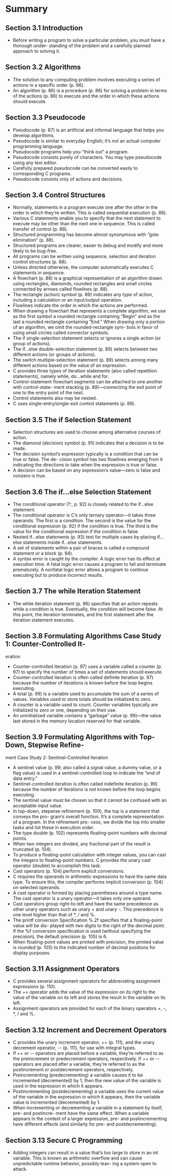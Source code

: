 # Summary

## Section 3.1 Introduction
* Before writing a program to solve a particular problem, you must have a thorough under-
standing of the problem and a carefully planned approach to solving it.

## Section 3.2 Algorithms
* The solution to any computing problem involves executing a series of actions in a specific
order (p. 86).
* An algorithm (p. 86) is a procedure (p. 86) for solving a problem in terms of the actions
(p. 86) to execute and the order in which these actions should execute.

## Section 3.3 Pseudocode
* Pseudocode (p. 87) is an artificial and informal language that helps you develop algorithms.
* Pseudocode is similar to everyday English; it’s not an actual computer programming language.
* Pseudocode programs help you “think out” a program.
* Pseudocode consists purely of characters. You may type pseudocode using any text editor.
* Carefully prepared pseudocode can be converted easily to corresponding C programs.
* Pseudocode consists only of actions and decisions.

## Section 3.4 Control Structures
* Normally, statements in a program execute one after the other in the order in which they’re
written. This is called sequential execution (p. 88).
* Various C statements enable you to specify that the next statement to execute may be other
than the next one in sequence. This is called transfer of control (p. 88).
* Structured programming has become almost synonymous with “goto elimination” (p. 88).
* Structured programs are clearer, easier to debug and modify and more likely to be bug-free.
* All programs can be written using sequence, selection and iteration control structures (p. 88).
* Unless directed otherwise, the computer automatically executes C statements in sequence.
* A flowchart (p. 88) is a graphical representation of an algorithm drawn using rectangles,
diamonds, rounded rectangles and small circles connected by arrows called flowlines
(p. 88).
* The rectangle (action) symbol (p. 89) indicates any type of action, including a calculation
or an input/output operation.
* Flowlines indicate the order in which the actions are performed.
* When drawing a flowchart that represents a complete algorithm, we use as the first symbol
a rounded rectangle containing “Begin” and as the last a rounded rectangle containing
“End.” When drawing only a portion of an algorithm, we omit the rounded-rectangle sym-
bols in favor of using small circles called connector symbols.
* The if single-selection statement selects or ignores a single action (or group of actions).
* The if…else double-selection statement (p. 89) selects between two different actions (or
groups of actions).
* The switch multiple-selection statement (p. 89) selects among many different actions
based on the value of an expression.
* C provides three types of iteration statements (also called repetition statements), namely
while, do…while and for.
* Control-statement flowchart segments can be attached to one another with control-state-
ment stacking (p. 89)—connecting the exit point of one to the entry point of the next.
* Control statements also may be nested.
* C uses single-entry/single-exit control statements (p. 89).

## Section 3.5 The if Selection Statement
* Selection structures are used to choose among alternative courses of action.
* The diamond (decision) symbol (p. 91) indicates that a decision is to be made.
* The decision symbol’s expression typically is a condition that can be true or false. The de-
cision symbol has two flowlines emerging from it indicating the directions to take when the
expression is true or false.
* A decision can be based on any expression’s value—zero is false and nonzero is true.

## Section 3.6 The if…else Selection Statement
* The conditional operator (?:, p. 92) is closely related to the if…else statement.
* The conditional operator is C’s only ternary operator—it takes three operands. The first is
a condition. The second is the value for the conditional expression (p. 92) if the condition
is true. The third is the value for the conditional expression if the condition is false.
* Nested if…else statements (p. 93) test for multiple cases by placing if…else statements
inside if…else statements.
* A set of statements within a pair of braces is called a compound statement or a block (p. 94).
* A syntax error is caught by the compiler. A logic error has its effect at execution time. A fatal
logic error causes a program to fail and terminate prematurely. A nonfatal logic error allows
a program to continue executing but to produce incorrect results.

## Section 3.7 The while Iteration Statement
* The while iteration statement (p. 96) specifies that an action repeats while a condition is
true. Eventually, the condition will become false. At this point, the iteration terminates, and
the first statement after the iteration statement executes.

## Section 3.8 Formulating Algorithms Case Study 1: Counter-Controlled It-
eration
* Counter-controlled iteration (p. 97) uses a variable called a counter (p. 97) to specify the
number of times a set of statements should execute.
* Counter-controlled iteration is often called definite iteration (p. 97) because the number of
iterations is known before the loop begins executing.
* A total (p. 99) is a variable used to accumulate the sum of a series of values. Variables used
to store totals should be initialized to zero.
* A counter is a variable used to count. Counter variables typically are initialized to zero or
one, depending on their use.
* An uninitialized variable contains a “garbage” value (p. 99)—the value last stored in the
memory location reserved for that variable.

## Section 3.9 Formulating Algorithms with Top-Down, Stepwise Refine-
ment Case Study 2: Sentinel-Controlled Iteration
* A sentinel value (p. 99; also called a signal value, a dummy value, or a flag value) is used
in a sentinel-controlled loop to indicate the “end of data entry.”
* Sentinel-controlled iteration is often called indefinite iteration (p. 99) because the number
of iterations is not known before the loop begins executing.
* The sentinel value must be chosen so that it cannot be confused with an acceptable input
value.
* In top-down, stepwise refinement (p. 100), the top is a statement that conveys the pro-
gram’s overall function. It’s a complete representation of a program. In the refinement pro-
cess, we divide the top into smaller tasks and list these in execution order.
* The type double (p. 102) represents floating-point numbers with decimal points.
* When two integers are divided, any fractional part of the result is truncated (p. 104).
* To produce a floating-point calculation with integer values, you can cast the integers to
floating-point numbers. C provides the unary cast operator (double) to accomplish this
task.
* Cast operators (p. 104) perform explicit conversions.
* C requires the operands in arithmetic expressions to have the same data type. To ensure this,
the compiler performs implicit conversion (p. 104) on selected operands.
* A cast operator is formed by placing parentheses around a type name. The cast operator is
a unary operator—it takes only one operand.
* Cast operators group right-to-left and have the same precedence as other unary operators
such as unary + and unary -. This precedence is one level higher than that of *, / and %.
* The printf conversion Specification %.2f specifies that a floating-point value will be dis-
played with two digits to the right of the decimal point. If the %f conversion specification
is used (without specifying the precision), the default precision (p. 105) is 6.
* When floating-point values are printed with precision, the printed value is rounded
(p. 105) to the indicated number of decimal positions for display purposes.

## Section 3.11 Assignment Operators
* C provides several assignment operators for abbreviating assignment expressions (p. 110).
* The += operator adds the value of the expression on its right to the value of the variable on
its left and stores the result in the variable on its left.
* Assignment operators are provided for each of the binary operators +, -, *, / and %.

## Section 3.12 Increment and Decrement Operators
* C provides the unary increment operator, ++ (p. 111), and the unary decrement operator,
-- (p. 111), for use with integral types.
* If ++ or -- operators are placed before a variable, they’re referred to as the preincrement or
predecrement operators, respectively. If ++ or -- operators are placed after a variable,
they’re referred to as the postincrement or postdecrement operators, respectively.
* Preincrementing (predecrementing) a variable causes it to be incremented (decremented) by
1, then the new value of the variable is used in the expression in which it appears.
* Postincrementing (postdecrementing) a variable uses the current value of the variable in the
expression in which it appears, then the variable value is incremented (decremented) by 1.
* When incrementing or decrementing a variable in a statement by itself, pre- and postincre-
ment have the same effect. When a variable appears in the context of a larger expression, pre-
and postincrementing have different effects (and similarly for pre- and postdecrementing).

## Section 3.13 Secure C Programming
* Adding integers can result in a value that’s too large to store in an int variable. This is
known as arithmetic overflow and can cause unpredictable runtime behavior, possibly leav-
ing a system open to attack.








